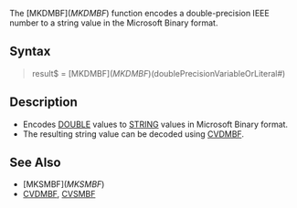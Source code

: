 The [MKDMBF$](MKDMBF$) function encodes a double-precision IEEE number to a string value in the Microsoft Binary format.

## Syntax

>  result$ = [MKDMBF$](MKDMBF$)(doublePrecisionVariableOrLiteral#)

## Description

* Encodes [DOUBLE](DOUBLE) values to [STRING](STRING) values in Microsoft Binary format.
* The resulting string value can be decoded using [CVDMBF](CVDMBF).

## See Also

* [MKSMBF$](MKSMBF$)
* [CVDMBF](CVDMBF), [CVSMBF](CVSMBF)
